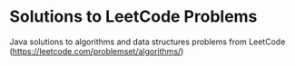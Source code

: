 # Solutions to LeetCode Problems
Java solutions to algorithms and data structures problems from LeetCode (https://leetcode.com/problemset/algorithms/)
